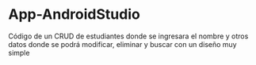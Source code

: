 # App-AndroidStudio
Código de un CRUD de estudiantes donde se ingresara el nombre y otros datos donde se podrá modificar, eliminar y buscar con un diseño muy simple 
